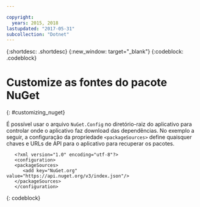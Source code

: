 ```yaml
---

copyright:
  years: 2015, 2018
lastupdated: "2017-05-31"
subcollection: "Dotnet"
---
```


{:shortdesc: .shortdesc}
{:new_window: target="_blank"}
{:codeblock: .codeblock}


# Customize as fontes do pacote NuGet
{: #customizing_nuget}

É possível usar o arquivo `NuGet.Config` no diretório-raiz do aplicativo para controlar onde o aplicativo faz download das dependências. No exemplo a seguir, a configuração da propriedade `<packageSources>` define quaisquer chaves e URLs de API para o aplicativo para recuperar os pacotes.
```
   <?xml version="1.0" encoding="utf-8"?>
   <configuration>
   <packageSources>
      <add key="NuGet.org" value="https://api.nuget.org/v3/index.json"/>
   </packageSources>
   </configuration>
```
{: codeblock}
